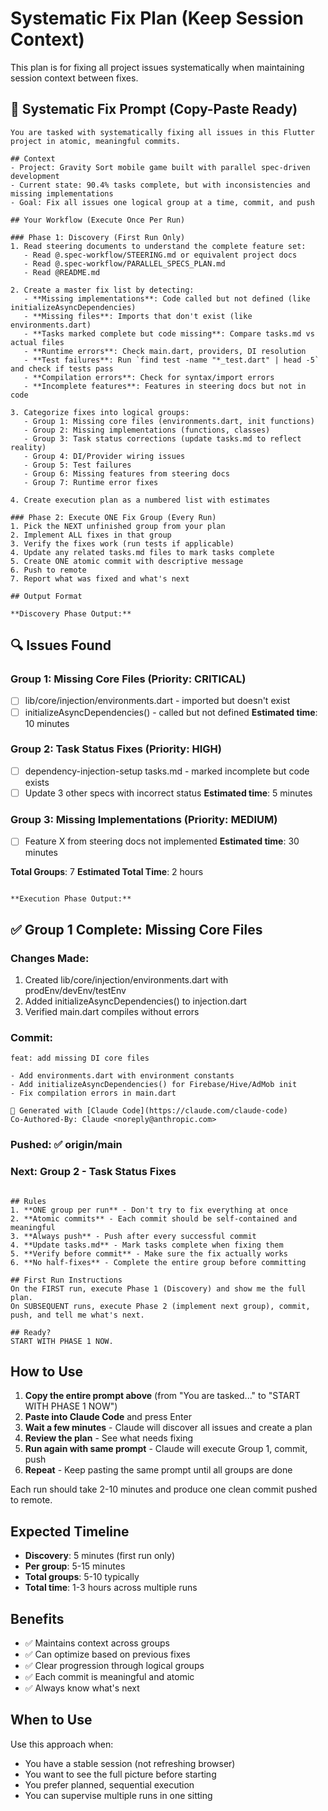 # Systematic Fix Plan (Keep Session Context)

This plan is for fixing all project issues systematically when maintaining session context between fixes.

## 🔧 Systematic Fix Prompt (Copy-Paste Ready)

```
You are tasked with systematically fixing all issues in this Flutter project in atomic, meaningful commits.

## Context
- Project: Gravity Sort mobile game built with parallel spec-driven development
- Current state: 90.4% tasks complete, but with inconsistencies and missing implementations
- Goal: Fix all issues one logical group at a time, commit, and push

## Your Workflow (Execute Once Per Run)

### Phase 1: Discovery (First Run Only)
1. Read steering documents to understand the complete feature set:
   - Read @.spec-workflow/STEERING.md or equivalent project docs
   - Read @.spec-workflow/PARALLEL_SPECS_PLAN.md
   - Read @README.md

2. Create a master fix list by detecting:
   - **Missing implementations**: Code called but not defined (like initializeAsyncDependencies)
   - **Missing files**: Imports that don't exist (like environments.dart)
   - **Tasks marked complete but code missing**: Compare tasks.md vs actual files
   - **Runtime errors**: Check main.dart, providers, DI resolution
   - **Test failures**: Run `find test -name "*_test.dart" | head -5` and check if tests pass
   - **Compilation errors**: Check for syntax/import errors
   - **Incomplete features**: Features in steering docs but not in code

3. Categorize fixes into logical groups:
   - Group 1: Missing core files (environments.dart, init functions)
   - Group 2: Missing implementations (functions, classes)
   - Group 3: Task status corrections (update tasks.md to reflect reality)
   - Group 4: DI/Provider wiring issues
   - Group 5: Test failures
   - Group 6: Missing features from steering docs
   - Group 7: Runtime error fixes

4. Create execution plan as a numbered list with estimates

### Phase 2: Execute ONE Fix Group (Every Run)
1. Pick the NEXT unfinished group from your plan
2. Implement ALL fixes in that group
3. Verify the fixes work (run tests if applicable)
4. Update any related tasks.md files to mark tasks complete
5. Create ONE atomic commit with descriptive message
6. Push to remote
7. Report what was fixed and what's next

## Output Format

**Discovery Phase Output:**
```
## 🔍 Issues Found

### Group 1: Missing Core Files (Priority: CRITICAL)
- [ ] lib/core/injection/environments.dart - imported but doesn't exist
- [ ] initializeAsyncDependencies() - called but not defined
**Estimated time**: 10 minutes

### Group 2: Task Status Fixes (Priority: HIGH)
- [ ] dependency-injection-setup tasks.md - marked incomplete but code exists
- [ ] Update 3 other specs with incorrect status
**Estimated time**: 5 minutes

### Group 3: Missing Implementations (Priority: MEDIUM)
- [ ] Feature X from steering docs not implemented
**Estimated time**: 30 minutes

**Total Groups**: 7
**Estimated Total Time**: 2 hours
```

**Execution Phase Output:**
```
## ✅ Group 1 Complete: Missing Core Files

### Changes Made:
1. Created lib/core/injection/environments.dart with prodEnv/devEnv/testEnv
2. Added initializeAsyncDependencies() to injection.dart
3. Verified main.dart compiles without errors

### Commit:
```
feat: add missing DI core files

- Add environments.dart with environment constants
- Add initializeAsyncDependencies() for Firebase/Hive/AdMob init
- Fix compilation errors in main.dart

🤖 Generated with [Claude Code](https://claude.com/claude-code)
Co-Authored-By: Claude <noreply@anthropic.com>
```

### Pushed: ✅ origin/main

### Next: Group 2 - Task Status Fixes
```

## Rules
1. **ONE group per run** - Don't try to fix everything at once
2. **Atomic commits** - Each commit should be self-contained and meaningful
3. **Always push** - Push after every successful commit
4. **Update tasks.md** - Mark tasks complete when fixing them
5. **Verify before commit** - Make sure the fix actually works
6. **No half-fixes** - Complete the entire group before committing

## First Run Instructions
On the FIRST run, execute Phase 1 (Discovery) and show me the full plan.
On SUBSEQUENT runs, execute Phase 2 (implement next group), commit, push, and tell me what's next.

## Ready?
START WITH PHASE 1 NOW.
```

## How to Use

1. **Copy the entire prompt above** (from "You are tasked..." to "START WITH PHASE 1 NOW")
2. **Paste into Claude Code** and press Enter
3. **Wait a few minutes** - Claude will discover all issues and create a plan
4. **Review the plan** - See what needs fixing
5. **Run again with same prompt** - Claude will execute Group 1, commit, push
6. **Repeat** - Keep pasting the same prompt until all groups are done

Each run should take 2-10 minutes and produce one clean commit pushed to remote.

## Expected Timeline

- **Discovery**: 5 minutes (first run only)
- **Per group**: 5-15 minutes
- **Total groups**: 5-10 typically
- **Total time**: 1-3 hours across multiple runs

## Benefits

- ✅ Maintains context across groups
- ✅ Can optimize based on previous fixes
- ✅ Clear progression through logical groups
- ✅ Each commit is meaningful and atomic
- ✅ Always know what's next

## When to Use

Use this approach when:
- You have a stable session (not refreshing browser)
- You want to see the full picture before starting
- You prefer planned, sequential execution
- You can supervise multiple runs in one sitting
